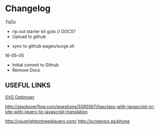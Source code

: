 # Changelog

*ToDo*
+ rip out starter kit guts // DOCS?
+ Upload to github
- sync to github-pages/surge.sh

16-05-05
- Initial commit to Github
- Remove Docs



## USEFUL LINKS
[SVG Optimiser][0]

[0]: http://petercollingridge.appspot.com/svg-optimiser

http://stackoverflow.com/questions/5085567/hasclass-with-javascript-or-site-with-jquery-to-javascript-translation

http://youmightnotneedjquery.com/
http://screensiz.es/phone